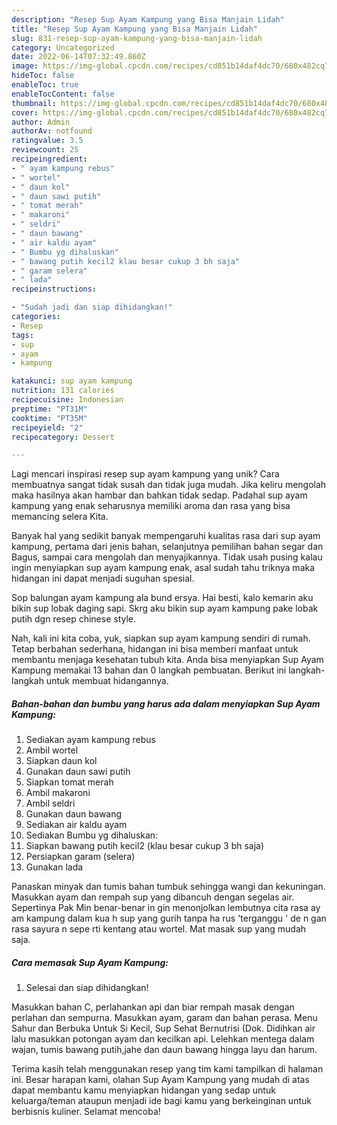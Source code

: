 ```yaml
---
description: "Resep Sup Ayam Kampung yang Bisa Manjain Lidah"
title: "Resep Sup Ayam Kampung yang Bisa Manjain Lidah"
slug: 831-resep-sup-ayam-kampung-yang-bisa-manjain-lidah
category: Uncategorized
date: 2022-06-14T07:32:49.860Z
image: https://img-global.cpcdn.com/recipes/cd851b14daf4dc70/680x482cq70/sup-ayam-kampung-foto-resep-utama.jpg
hideToc: false
enableToc: true
enableTocContent: false
thumbnail: https://img-global.cpcdn.com/recipes/cd851b14daf4dc70/680x482cq70/sup-ayam-kampung-foto-resep-utama.jpg
cover: https://img-global.cpcdn.com/recipes/cd851b14daf4dc70/680x482cq70/sup-ayam-kampung-foto-resep-utama.jpg
author: Admin
authorAv: notfound
ratingvalue: 3.5
reviewcount: 25
recipeingredient:
- " ayam kampung rebus"
- " wortel"
- " daun kol"
- " daun sawi putih"
- " tomat merah"
- " makaroni"
- " seldri"
- " daun bawang"
- " air kaldu ayam"
- " Bumbu yg dihaluskan"
- " bawang putih kecil2 klau besar cukup 3 bh saja"
- " garam selera"
- " lada"
recipeinstructions:

- "Sudah jadi dan siap dihidangkan!"
categories:
- Resep
tags:
- sup
- ayam
- kampung

katakunci: sup ayam kampung 
nutrition: 131 calories
recipecuisine: Indonesian
preptime: "PT31M"
cooktime: "PT35M"
recipeyield: "2"
recipecategory: Dessert

---
```





Lagi mencari inspirasi resep sup ayam kampung yang unik? Cara membuatnya sangat tidak susah dan tidak juga mudah. Jika keliru mengolah maka hasilnya akan hambar dan bahkan tidak sedap. Padahal sup ayam kampung yang enak seharusnya memiliki aroma dan rasa yang bisa memancing selera Kita.





Banyak hal yang sedikit banyak mempengaruhi kualitas rasa dari sup ayam kampung, pertama dari jenis bahan, selanjutnya pemilihan bahan segar dan Bagus, sampai cara mengolah dan menyajikannya. Tidak usah pusing kalau ingin menyiapkan sup ayam kampung enak,      asal sudah tahu triknya maka hidangan ini dapat menjadi suguhan spesial.














Sop balungan ayam kampung ala bund ersya. Hai besti, kalo kemarin aku bikin sup lobak daging sapi. Skrg aku bikin sup ayam kampung pake lobak putih dgn resep chinese style.






Nah, kali ini kita coba, yuk, siapkan sup ayam kampung sendiri di rumah. Tetap berbahan sederhana, hidangan ini bisa memberi manfaat untuk membantu menjaga kesehatan tubuh kita. Anda bisa menyiapkan Sup Ayam Kampung memakai 13 bahan dan 0 langkah pembuatan. Berikut ini langkah-langkah untuk membuat hidangannya.

<!--inarticleads1-->

##### Bahan-bahan dan bumbu yang harus ada dalam menyiapkan Sup Ayam Kampung:

1. Sediakan  ayam kampung rebus
1. Ambil  wortel
1. Siapkan  daun kol
1. Gunakan  daun sawi putih
1. Siapkan  tomat merah
1. Ambil  makaroni
1. Ambil  seldri
1. Gunakan  daun bawang
1. Sediakan  air kaldu ayam
1. Sediakan  Bumbu yg dihaluskan:
1. Siapkan  bawang putih kecil2 (klau besar cukup 3 bh saja)
1. Persiapkan  garam (selera)
1. Gunakan  lada


Panaskan minyak dan tumis bahan tumbuk sehingga wangi dan kekuningan. Masukkan ayam dan rempah sup yang dibancuh dengan segelas air. Sepertinya Pak Min benar-benar in gin menonjolkan lembutnya cita rasa ay am kampung dalam kua h sup yang gurih tanpa ha rus &#39;terganggu &#39; de n gan rasa sayura n sepe rti kentang atau wortel. Mat masak sup yang mudah saja. 

<!--inarticleads2-->

##### Cara memasak Sup Ayam Kampung:


1. Selesai dan siap dihidangkan!

Masukkan bahan C, perlahankan api dan biar rempah masak dengan perlahan dan sempurna. Masukkan ayam, garam dan bahan perasa. Menu Sahur dan Berbuka Untuk Si Kecil, Sup Sehat Bernutrisi (Dok. Didihkan air lalu masukkan potongan ayam dan kecilkan api. Lelehkan mentega dalam wajan, tumis bawang putih,jahe dan daun bawang hingga layu dan harum. 

Terima kasih telah menggunakan resep yang tim kami tampilkan di halaman ini. Besar harapan kami, olahan Sup Ayam Kampung yang mudah di atas dapat membantu kamu menyiapkan hidangan yang sedap untuk keluarga/teman ataupun menjadi ide bagi kamu yang berkeinginan untuk berbisnis kuliner. Selamat mencoba!
